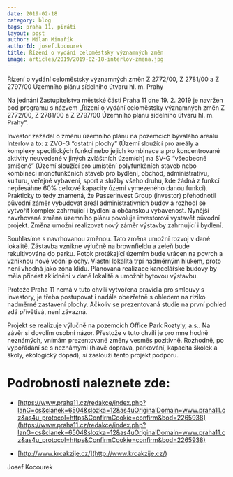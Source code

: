 ```yaml
---
date: 2019-02-18
category: blog
tags: praha 11, piráti
layout: post
author: Milan Minařík
authorId: josef.kocourek
title: Řízení o vydání celoměstsky významných změn
image: articles/2019/2019-02-18-interlov-zmena.jpg
---
```


Řízení o vydání celoměstsky významných změn Z 2772/00, Z 2781/00 a Z 2797/00 Územního plánu sídelního útvaru hl. m. Prahy

Na jednání Zastupitelstva městské části Praha 11 dne 19. 2. 2019 je navržen bod programu s názvem „Řízení o vydání celoměstsky významných změn Z 2772/00, Z 2781/00 a Z 2797/00 Územního plánu sídelního útvaru hl. m. Prahy“.

Investor zažádal o změnu územního plánu na pozemcích bývalého areálu Interlov a to: z ZVO-G “ostatní plochy” (Území sloužící pro areály a komplexy specifických funkcí nebo jejich kombinace a pro koncentrované aktivity neuvedené v jiných zvláštních územích)  na SV-G “všeobecně smíšené” (Území sloužící pro umístění polyfunkčních staveb nebo kombinaci monofunkčních staveb pro bydlení, obchod, administrativu, kulturu, veřejné vybavení, sport a služby všeho druhu, kde žádná z funkcí nepřesáhne 60% celkové kapacity území vymezeného danou funkcí). Prakticky to tedy znamená, že Passerinvest Group (investor) přehodnotil původní záměr vybudovat areál administrativních budov a rozhodl se vytvořit komplex zahrnující i bydlení a občanskou vybavenost. Nynější navrhovaná změna územního plánu povoluje investorovi vystavět původní projekt. Změna umožní realizovat nový záměr výstavby zahrnující i bydlení.

Souhlasíme s navrhovanou změnou. Tato změna umožní rozvoj v dané lokalitě. Zástavba vznikne výlučně na brownfieldu a zeleň bude rekultivována do parku. Potok protékající územím bude vrácen na povrch a vzniknou nové vodní plochy. Vlastní lokalita trpí nadměrným hlukem, proto není vhodná jako zóna klidu. Plánovaná realizace kancelářské budovy by měla přinést zklidnění v dané lokalitě a umožnit bytovou výstavbu.

Protože Praha 11 nemá v tuto chvíli vytvořena pravidla pro smlouvy s investory, je třeba postupovat i nadále obezřetně s ohledem na riziko nadměrné zastavení plochy. Ačkoliv se prezentovaná studie na první pohled zdá přívětivá, není závazná.

Projekt se realizuje výlučně na pozemcích Office Park Roztyly, a.s..
Na závěr si dovolím osobní názor. Přestože v tuto chvíli je pro mne hodně neznámých, vnímám prezentované změny vesměs pozitivně. Rozhodně, po vypořádání se s neznámými (hlavě doprava, parkování, kapacita školek a školy, ekologický dopad), si zaslouží tento projekt podporu.

# Podrobnosti naleznete zde:
- [https://www.praha11.cz/redakce/index.php?lanG=cs&clanek=6504&slozka=12&as4uOriginalDomain=www.praha11.cz&as4u_protocol=https&ConfirmCookie=confirm&bod=2265938](https://www.praha11.cz/redakce/index.php?lanG=cs&clanek=6504&slozka=12&as4uOriginalDomain=www.praha11.cz&as4u_protocol=https&ConfirmCookie=confirm&bod=2265938)

- [http://www.krcakzije.cz/](http://www.krcakzije.cz/)
 
Josef Kocourek